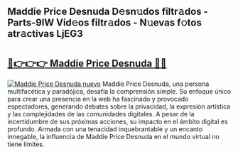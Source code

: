 ## Maddie Price Desnuda D𝚎sn𝚞dos filtr𝚊dos - Parts-9lW Vid𝚎os filtr𝚊dos - N𝚞evas f𝚘tos atr𝚊ctivas LjEG3

# <h2><a href="http://mbb92j.tromn.icu/?c=Maddie+Price+Desnuda">🔗👉👉👉 Maddie Price Desnuda 🔗🔗</a></h2>

[![Maddie Price Desnuda nuevo](https://i.imgur.com/pEAQMta.gif)](http://mbb92j.tromn.icu/?c=Maddie+Price+Desnuda)
Maddie Price Desnuda, una persona multifacética y paradójica, desafía la comprensión simple. Su enfoque único para crear una presencia en la web ha fascinado y provocado espectadores, generando debates sobre la privacidad, la expresión artística y las complejidades de las comunidades digitales. A pesar de la incertidumbre de sus próximas acciones, su impacto en el ámbito digital es profundo. Armada con una tenacidad inquebrantable y un encanto innegable, la influencia de Maddie Price Desnuda en el mundo virtual no tiene límites.
